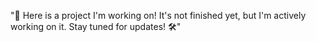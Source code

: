 "🚧 Here is a project I'm working on! It's not finished yet, but I'm actively working on it. Stay tuned for updates! 🛠️"
